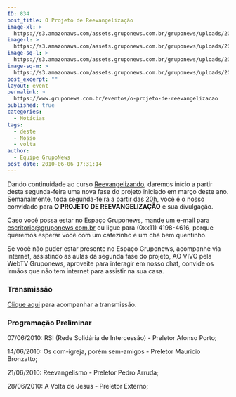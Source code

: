 ```yaml
---
ID: 834
post_title: O Projeto de Reevangelização
image-xl: >
  https://s3.amazonaws.com/assets.gruponews.com.br/gruponews/uploads/2010/06/back_reevangelizacao.jpg
image-l: >
  https://s3.amazonaws.com/assets.gruponews.com.br/gruponews/uploads/2010/06/back_reevangelizacao.jpg
image-sq-l: >
  https://s3.amazonaws.com/assets.gruponews.com.br/gruponews/uploads/2010/06/back_reevangelizacao.jpg
image-sq-m: >
  https://s3.amazonaws.com/assets.gruponews.com.br/gruponews/uploads/2010/06/back_reevangelizacao-720x300.jpg
post_excerpt: ""
layout: event
permalink: >
  https://www.gruponews.com.br/eventos/o-projeto-de-reevangelizacao
published: true
categories:
  - Notícias
tags:
  - deste
  - Nosso
  - volta
author:
  - Equipe GrupoNews
post_date: 2010-06-06 17:31:14
---
```

Dando continuidade ao curso <a href="http://www.gruponews.com.br/2010/03/reevangelizando.html">Reevangelizando</a>, daremos início a partir desta segunda-feira uma nova fase do projeto iniciado em março deste ano. Semanalmente, toda segunda-feira a partir das 20h, você é o nosso convidado para <strong>O PROJETO DE REEVANGELIZAÇÃO</strong> e sua divulgação.

Caso você possa estar no Espaço Gruponews, mande um e-mail para <a href="mailto:escritorio@gruponews.com.br" target="_blank">escritorio@gruponews.com.br</a> ou ligue para (0xx11) 4198-4616, porque queremos esperar você com um cafezinho e um chá bem quentinho.

Se você não puder estar presente no Espaço Gruponews, acompanhe via internet, assistindo as aulas da segunda fase do projeto, AO VIVO pela WebTV Gruponews, aproveite para interagir em nosso chat, convide os irmãos que não tem internet para assistir na sua casa.
<h3>Transmissão</h3>
<a href="http://www.gruponews.com.br/webtv/ao-vivo">Clique aqui</a> para acompanhar a transmissão.
<h3>Programação Preliminar</h3>
07/06/2010: RSI (Rede Solidária de Intercessão) - Preletor Afonso Porto;

14/06/2010: Os com-igreja, porém sem-amigos - Preletor Mauricio Bronzatto;

21/06/2010: Reevangelismo - Preletor Pedro Arruda;

28/06/2010: A Volta de Jesus - Preletor Externo;